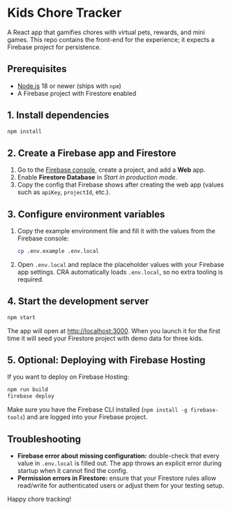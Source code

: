 # Kids Chore Tracker

A React app that gamifies chores with virtual pets, rewards, and mini games. This repo contains the front-end for the experience; it expects a Firebase project for persistence.

## Prerequisites

- [Node.js](https://nodejs.org/) 18 or newer (ships with `npm`)
- A Firebase project with Firestore enabled

## 1. Install dependencies

```bash
npm install
```

## 2. Create a Firebase app and Firestore

1. Go to the [Firebase console](https://console.firebase.google.com/), create a project, and add a **Web** app.
2. Enable **Firestore Database** in *Start in production mode*.
3. Copy the config that Firebase shows after creating the web app (values such as `apiKey`, `projectId`, etc.).

## 3. Configure environment variables

1. Copy the example environment file and fill it with the values from the Firebase console:

   ```bash
   cp .env.example .env.local
   ```

2. Open `.env.local` and replace the placeholder values with your Firebase app settings. CRA automatically loads `.env.local`, so no extra tooling is required.

## 4. Start the development server

```bash
npm start
```

The app will open at [http://localhost:3000](http://localhost:3000). When you launch it for the first time it will seed your Firestore project with demo data for three kids.

## 5. Optional: Deploying with Firebase Hosting

If you want to deploy on Firebase Hosting:

```bash
npm run build
firebase deploy
```

Make sure you have the Firebase CLI installed (`npm install -g firebase-tools`) and are logged into your Firebase project.

## Troubleshooting

- **Firebase error about missing configuration:** double-check that every value in `.env.local` is filled out. The app throws an explicit error during startup when it cannot find the config.
- **Permission errors in Firestore:** ensure that your Firestore rules allow read/write for authenticated users or adjust them for your testing setup.

Happy chore tracking!
